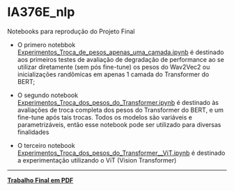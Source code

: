 # IA376E_nlp

Notebooks para reprodução do Projeto Final


* O primero notebbok [Experimentos_Troca_de_pesos_apenas_uma_camada.ipynb](./Experimentos_Troca_de_pesos_apenas_uma_camada.ipynb) é destinado aos primeiros testes de avaliação de degradação de performance ao se utilizar diretamente (sem pós fine-tune) os pesos do Wav2Vec2 ou inicializações randômicas em apenas 1 camada do Transformer do BERT;

* O segundo notebook [Experimentos_Troca_dos_pesos_do_Transformer.ipynb](./Experimentos_Troca_dos_pesos_do_Transformer.ipynb) é destinado às avaliações de troca completa dos pesos do Transformer do BERT, e um fine-tune após tais trocas. Todos os modelos são variáveis e parametrizáveis, então esse notebook pode ser utilizado para diversas finalidades

* O terceiro notebook [Experimentos_Troca_dos_pesos_do_Transformer__ViT.ipynb](./Experimentos_Troca_dos_pesos_do_Transformer__ViT.ipynb) é destinado a experimentação utilizando o ViT (Vision Transformer)
---
 **[Trabalho Final em PDF](./IA376E___Projeto_Final.pdf)**
